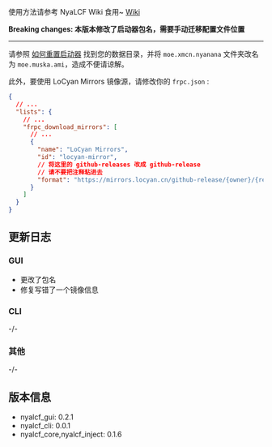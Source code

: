 使用方法请参考 NyaLCF Wiki 食用~ [Wiki](https://docs-nyalcf.1l1.icu)

**Breaking changes: 本版本修改了启动器包名，需要手动迁移配置文件位置**
****

请参照 [如何重置启动器](https://docs-nyalcf.1l1.icu/gui/chang-jian-wen-ti-jie-da#q-ru-he-zhong-zhi-qi-dong-qi) 找到您的数据目录，并将 `moe.xmcn.nyanana` 文件夹改名为 `moe.muska.ami`，造成不便请谅解。

此外，要使用 LoCyan Mirrors 镜像源，请修改你的 `frpc.json` :

```json
{
  // ...
  "lists": {
    // ...
    "frpc_download_mirrors": [
      // ...
      {
        "name": "LoCyan Mirrors",
        "id": "locyan-mirror",
        // 将这里的 github-releases 改成 github-release
        // 请不要把注释粘进去
        "format": "https://mirrors.locyan.cn/github-release/{owner}/{repo}/{release_name}/frp_LoCyanFrp-{version_pure}_{platform}_{arch}.{suffix}"
      }
    ]
  }
}

```

[//]: # (应用户需求，Nya LoCyanFrp! 开始开发 CLI 版本，欢迎使用和反馈问题！)

## 更新日志

### GUI

- 更改了包名
- 修复写错了一个镜像信息

### CLI

-/-

### 其他

-/-

## 版本信息

- nyalcf_gui: 0.2.1
- nyalcf_cli: 0.0.1
- nyalcf_core,nyalcf_inject: 0.1.6

<!-- Some change log here -->
